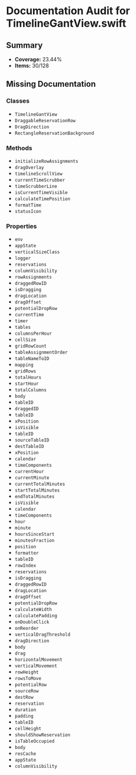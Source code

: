 # Documentation Audit for TimelineGantView.swift

## Summary

- **Coverage:** 23.44%
- **Items:** 30/128

## Missing Documentation

### Classes
- `TimelineGantView`
- `DraggableReservationRow`
- `DragDirection`
- `RectangleReservationBackground`

### Methods
- `initializeRowAssignments`
- `dragOverlay`
- `timelineScrollView`
- `currentTimeScrubber`
- `timeScrubberLine`
- `isCurrentTimeVisible`
- `calculateTimePosition`
- `formatTime`
- `statusIcon`

### Properties
- `env`
- `appState`
- `verticalSizeClass`
- `logger`
- `reservations`
- `columnVisibility`
- `rowAssignments`
- `draggedRowID`
- `isDragging`
- `dragLocation`
- `dragOffset`
- `potentialDropRow`
- `currentTime`
- `timer`
- `tables`
- `columnsPerHour`
- `cellSize`
- `gridRowCount`
- `tableAssignmentOrder`
- `tableNameToID`
- `mapping`
- `gridRows`
- `totalHours`
- `startHour`
- `totalColumns`
- `body`
- `tableID`
- `draggedID`
- `tableID`
- `xPosition`
- `isVisible`
- `tableID`
- `sourceTableID`
- `destTableID`
- `xPosition`
- `calendar`
- `timeComponents`
- `currentHour`
- `currentMinute`
- `currentTotalMinutes`
- `startTotalMinutes`
- `endTotalMinutes`
- `isVisible`
- `calendar`
- `timeComponents`
- `hour`
- `minute`
- `hoursSinceStart`
- `minutesFraction`
- `position`
- `formatter`
- `tableID`
- `rowIndex`
- `reservations`
- `isDragging`
- `draggedRowID`
- `dragLocation`
- `dragOffset`
- `potentialDropRow`
- `calculateWidth`
- `calculatePadding`
- `onDoubleClick`
- `onReorder`
- `verticalDragThreshold`
- `dragDirection`
- `body`
- `drag`
- `horizontalMovement`
- `verticalMovement`
- `rowHeight`
- `rowsToMove`
- `potentialRow`
- `sourceRow`
- `destRow`
- `reservation`
- `duration`
- `padding`
- `tableID`
- `cellHeight`
- `shouldShowReservation`
- `isTableOccupied`
- `body`
- `resCache`
- `appState`
- `columnVisibility`
